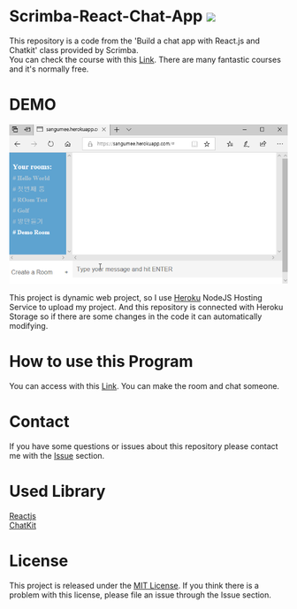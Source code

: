 # Scrimba-React-Chat-App ![](https://img.shields.io/badge/Code%20Statue-Close-red.svg)
 This repository is a code from the 'Build a chat app with React.js and Chatkit' class provided by Scrimba.  
 You can check the course with this [Link](https://scrimba.com/). There are many fantastic courses and it's normally free.
  
 # DEMO
<img src="./public/demo.gif"/>

This project is dynamic web project, so I use [Heroku](https://dashboard.heroku.com/) NodeJS Hosting Service to upload my project. And this repository is connected with Heroku Storage so if there are some changes in the code it can automatically modifying.

# How to use this Program

You can access with this [Link](https://sangumee.herokuapp.com/). You can make the room and chat someone.

# Contact
If you have some questions or issues about this repository please contact me with the [Issue](https://github.com/sangumee/React-Chat-App/issues) section.

# Used Library

[Reactjs](https://reactjs.org/)  
[ChatKit](https://pusher.com/chatkit)

# License
This project is released under the [MIT License](https://choosealicense.com/licenses/mit/). If you think there is a problem with this license, please file an issue through the Issue section.
